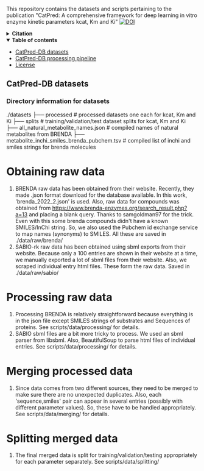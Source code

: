 This repository contains the datasets and scripts pertaining to the publication "CatPred: A comprehensive framework for deep learning in vitro enzyme kinetic parameters kcat, Km and Ki"
[![DOI](https://img.shields.io/badge/DOI-10.1101/2024.03.10.584340-blue)](https://www.biorxiv.org/content/10.1101/2024.03.10.584340v2)

<details><summary><b>Citation</b></summary>
CatPred biorxiv pre-print:
	
```bibtex
@article {Boorla2024.03.10.584340,
	author = {Veda Sheersh Boorla and Costas D. Maranas},
	title = {CatPred: A comprehensive framework for deep learning in vitro enzyme kinetic parameters kcat, Km and Ki},
	elocation-id = {2024.03.10.584340},
	year = {2024},
	doi = {10.1101/2024.03.10.584340},
	publisher = {Cold Spring Harbor Laboratory},
	URL = {https://www.biorxiv.org/content/early/2024/03/26/2024.03.10.584340},
	eprint = {https://www.biorxiv.org/content/early/2024/03/26/2024.03.10.584340.full.pdf},
	journal = {bioRxiv}
}
```
</details>

<details open><summary><b>Table of contents</b></summary>
	
- [CatPred-DB datasets](#datasets)
- [CatPred-DB processing pipeline](#pipeline)
- [License](#license)
</details>

## CatPred-DB datasets <a name="datasets"></a>

### Directory information for datasets

./datasets
    ├── processed               		# processed datasets one each for kcat, Km and Ki
    ├── splits                  		# training/validation/test dataset splits for kcat, Km and Ki
    ├── all_natural_metabolite_names.json 		# compiled names of natural metabolites from BRENDA
    ├── metabolite_inchi_smiles_brenda_pubchem.tsv 	# compiled list of inchi and smiles strings for brenda molecules
    

# Obtaining raw data
1. BRENDA raw data has been obtained from their website. Recently, they made .json format download for the database available. In this work, 'brenda_2022_2.json' is used. Also, raw data for compounds was obtained from https://www.brenda-enzymes.org/search_result.php?a=13 and placing a blank query. Thanks to samgoldman97 for the trick. Even with this some brenda compounds didn't have a known SMILES/InChi string. So, we also used the Pubchem id exchange service to map names (synonyms) to SMILES. All these are saved in ./data/raw/brenda/
2. SABIO-rk raw data has been obtained using sbml exports from their website. Because only a 100 entries are shown in their website at a time, we manually exported a lot of sbml files from their website. Also, we scraped individual entry html files. These form the raw data. Saved in ./data/raw/sabio/

# Processing raw data
1. Processing BRENDA is relatively straightforward because everything is in the json file except SMILES strings of substrates and Sequences of proteins. See scripts/data/processing/ for details.
2. SABIO sbml files are a bit more tricky to process. We used an sbml parser from libsbml. Also, BeautifulSoup to parse html files of individual entries. See scripts/data/processing/ for details.

# Merging processed data
1. Since data comes from two different sources, they need to be merged to make sure there are no unexpected duplicates. Also, each 'sequence,smiles' pair can appear in several entries (possibly with different parameter values). So, these have to be handled appropriately. See scripts/data/merging/ for details.

# Splitting merged data
1. The final merged data is split for training/validation/testing appropriately for each parameter separately. See scripts/data/splitting/
